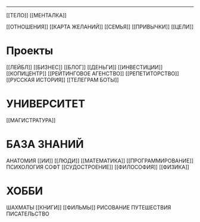 * * *
[[ТЕЛО]]
[[МЕНТАЛКА]]

[[ОТНОШЕНИЯ]]
[[КАРТА ЖЕЛАНИЙ]]
[[СЕМЬЯ]]
[[ПРИВЫЧКИ]]
[[ЦЕЛИ]]

# Проекты
[[ЛЕЙБЛ]]
[[БИЗНЕС]]
[[БЛОГ]]
[[ДЕНЬГИ]]
[[ИНВЕСТИЦИИ]]
[[КОПИЦЕНТР]]
[[РЕЙТИНГОВОЕ АГЕНСТВО]]
[[РЕПЕТИТОРСТВО]]
[[РУССКАЯ ИСТОРИЯ]]
[[ТЕЛЕГРАМ БОТЫ]]
# УНИВЕРСИТЕТ
[[МАГИСТРАТУРА]]

# БАЗА ЗНАНИЙ
АНАТОМИЯ
[[ИИ]]
[[ЛЮДИ]]
[[МАТЕМАТИКА]]
[[ПРОГРАММИРОВАНИЕ]]
ПСИХОЛОГИЯ
СОФТ
[[СУДОСТРОЕНИЕ]]
[[ФИЛОСОФИЯ]]
[[ФИЗИКА]]
# ХОББИ
ШАХМАТЫ
[[КНИГИ]]
[[ФИЛЬМЫ]]
РИСОВАНИЕ
ПУТЕШЕСТВИЯ
ПИСАТЕЛЬСТВО


